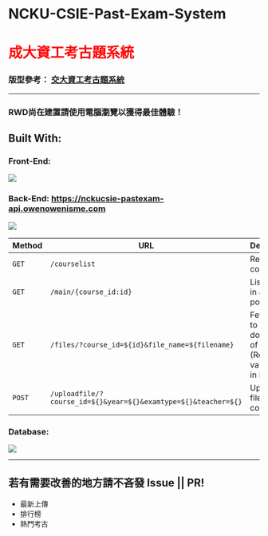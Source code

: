 # NCKU-CSIE-Past-Exam-System

<h1 align="left"><a href="https://nckucsie-pastexam.owenowenisme.com" target="_blank" style="text-decoration:none;color:red;">成大資工考古題系統</a></h1>

### 版型參考： [交大資工考古題系統](https://pastexam.nctucsunion.me/main)
---
### RWD尚在建置請使用電腦瀏覽以獲得最佳體驗！

## Built With:

### Front-End:
<p align="left">
  <a href="https://skillicons.dev">
    <img src="https://skillicons.dev/icons?i=react,mui" />
  </a>
</p>

### Back-End: https://nckucsie-pastexam-api.owenowenisme.com
<p align="left">
  <a href="https://skillicons.dev">
    <img src="https://skillicons.dev/icons?i=fastapi,nginx" />
  </a>
</p>

| Method   | URL                                      | Description                              |
| -------- | ---------------------------------------- | ---------------------------------------- |
| `GET`    | `/courselist`                            | Retrieve all courses.                      |
| `GET`    | `/main/{course_id:id}`                          | List all file in a course post #28.                       |
| `GET`    | `/files/?course_id=${id}&file_name=${filename}`                             | Fetch a file to download of a course.  (Require valid token in header)                       |
| `POST`   | `/uploadfile/?course_id=${}&year=${}&examtype=${}&teacher=${}`     | Upload new file to a course.              |


### Database:
<p align="left">
  <a href="https://skillicons.dev">
    <img src="https://skillicons.dev/icons?i=mysql" />
  </a>
</p>

---
## 若有需要改善的地方請不吝發 Issue || PR!

- 最新上傳
- 排行榜
- 熱門考古






